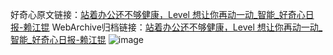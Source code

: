 好奇心原文链接：[站着办公还不够健康，Level 想让你再动一动_智能_好奇心日报-赖江锟](https://www.qdaily.com/articles/7250.html)
WebArchive归档链接：[站着办公还不够健康，Level 想让你再动一动_智能_好奇心日报-赖江锟](http://web.archive.org/web/20190623172128/https://www.qdaily.com/articles/7250.html)
![image](http://ww3.sinaimg.cn/large/007d5XDply1g3x0h52rw0j30u02i57wh)